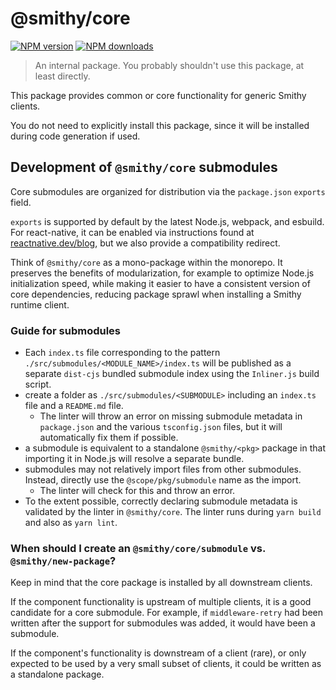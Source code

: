 # @smithy/core

[![NPM version](https://img.shields.io/npm/v/@smithy/core/latest.svg)](https://www.npmjs.com/package/@smithy/core)
[![NPM downloads](https://img.shields.io/npm/dm/@smithy/core.svg)](https://www.npmjs.com/package/@smithy/core)

> An internal package. You probably shouldn't use this package, at least directly.

This package provides common or core functionality for generic Smithy clients.

You do not need to explicitly install this package, since it will be installed during code generation if used.

## Development of `@smithy/core` submodules

Core submodules are organized for distribution via the `package.json` `exports` field.

`exports` is supported by default by the latest Node.js, webpack, and esbuild. For react-native, it can be
enabled via instructions found at [reactnative.dev/blog](https://reactnative.dev/blog/2023/06/21/package-exports-support), but we also provide a compatibility redirect.

Think of `@smithy/core` as a mono-package within the monorepo.
It preserves the benefits of modularization, for example to optimize Node.js initialization speed,
while making it easier to have a consistent version of core dependencies, reducing package sprawl when
installing a Smithy runtime client.

### Guide for submodules

- Each `index.ts` file corresponding to the pattern `./src/submodules/<MODULE_NAME>/index.ts` will be
  published as a separate `dist-cjs` bundled submodule index using the `Inliner.js` build script.
- create a folder as `./src/submodules/<SUBMODULE>` including an `index.ts` file and a `README.md` file.
  - The linter will throw an error on missing submodule metadata in `package.json` and the various `tsconfig.json` files, but it will automatically fix them if possible.
- a submodule is equivalent to a standalone `@smithy/<pkg>` package in that importing it in Node.js will resolve a separate bundle.
- submodules may not relatively import files from other submodules. Instead, directly use the `@scope/pkg/submodule` name as the import.
  - The linter will check for this and throw an error.
- To the extent possible, correctly declaring submodule metadata is validated by the linter in `@smithy/core`.
  The linter runs during `yarn build` and also as `yarn lint`.

### When should I create an `@smithy/core/submodule` vs. `@smithy/new-package`?

Keep in mind that the core package is installed by all downstream clients.

If the component functionality is upstream of multiple clients, it is
a good candidate for a core submodule. For example, if `middleware-retry` had been written
after the support for submodules was added, it would have been a submodule.

If the component's functionality is downstream of a client (rare), or only expected to be used by a very small
subset of clients, it could be written as a standalone package.

